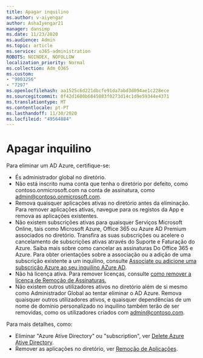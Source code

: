 ```yaml
---
title: Apagar inquilino
ms.author: v-aiyengar
author: AshaIyengar21
manager: dansimp
ms.date: 11/23/2020
ms.audience: Admin
ms.topic: article
ms.service: o365-administration
ROBOTS: NOINDEX, NOFOLLOW
localization_priority: Normal
ms.collection: Adm_O365
ms.custom:
- "9003256"
- "7297"
ms.openlocfilehash: aa1525c6d221dbcfe91da7abd3d094ae1c228ece
ms.sourcegitcommit: 0f42d1600b6845083f0273d14c1d9e59344e4371
ms.translationtype: MT
ms.contentlocale: pt-PT
ms.lasthandoff: 11/30/2020
ms.locfileid: "49564884"
---
```

# <a name="delete-tenant"></a>Apagar inquilino

Para eliminar um AD Azure, certifique-se:
- És administrador global no diretório.
- Não está inscrito numa conta que tenha o diretório por defeito, como contoso.onmicrosoft.com na conta de assinatura, como admin@contoso.onmicrosoft.com.
- Remova quaisquer aplicações ativas no diretório antes da eliminação. Para remover aplicações ativas, navegue para os registos da App e remova as aplicações existentes.
- Não existem subscrições ativas para quaisquer Serviços Microsoft Online, tais como Microsoft Azure, Office 365 ou Azure AD Premium associados no diretório. Transfira as suas subscrições ou acelere o cancelamento de subscrições ativas através do Suporte e Faturação do Azure. Saiba mais sobre como cancelar as assinaturas Do Office 365 e Azure. Para obter orientações sobre a associação ou a adição de uma subscrição existente a um inquilino, consulte [Associate ou adicione uma subscrição Azure ao seu inquilino AZure AD](https://docs.microsoft.com/azure/active-directory/fundamentals/active-directory-how-subscriptions-associated-directory).
- Não há licença ativa. Para remover licenças, consulte [como remover a licença de Remoção de Assinaturas.](https://docs.microsoft.com/azure/active-directory/enterprise-users/directory-delete-howto#delete-a-subscription)
- Não existem outros utilizadores ativos no diretório além de si mesmo como Administrador Global ao tentar eliminar o AD Azure. Remova quaisquer outros utilizadores ativos, e quaisquer dependências de um nome de domínio personalizado no inquilino também terão de ser removidas, como os utilizadores criados com admin@contoso.com.

Para mais detalhes, como:
- Eliminar "Azure Ative Directory" ou "subscription", ver [Delete Azure Ative Directory](https://docs.microsoft.com/azure/active-directory/users-groups-roles/directory-delete-howto).
- Remover as aplicações no diretório, ver [Remoção de Aplicações](https://docs.microsoft.com/azure/active-directory/develop/quickstart-remove-app). 

